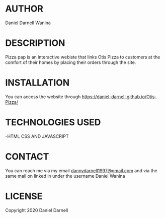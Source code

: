 # AUTHOR
Daniel Darnell Wanina

# DESCRIPTION
Pizza pap is an interactive webiste that links Otis Pizza to customers at the comfort of their homes by placing their orders through the site.


# INSTALLATION
You can access the website through https://daniel-darnell.github.io/Otis-Pizza/ 


# TECHNOLOGIES USED
-HTML CSS AND JAVASCRIPT

# CONTACT
You can reach me via my email dannydarnell1997@gmail.com and via the same mail on linked in under the username Daniel Wanina

# LICENSE
Copyright 2020 Daniel Darnell
